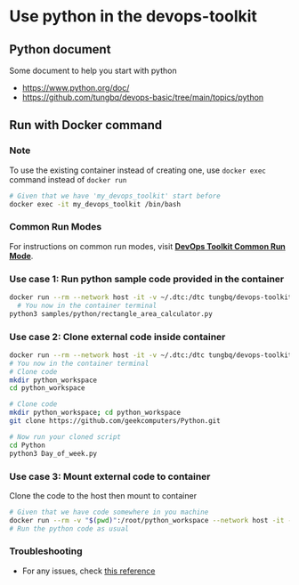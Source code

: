 # Use python in the devops-toolkit

## Python document

Some document to help you start with python

- <https://www.python.org/doc/>
- <https://github.com/tungbq/devops-basic/tree/main/topics/python>

## Run with Docker command

### Note

To use the existing container instead of creating one, use `docker exec` command instead of `docker run`

```bash
# Given that we have 'my_devops_toolkit' start before
docker exec -it my_devops_toolkit /bin/bash
```

### Common Run Modes

For instructions on common run modes, visit [**DevOps Toolkit Common Run Mode**](../usage/run_mode.md).

### Use case 1: Run python sample code provided in the container

```bash
docker run --rm --network host -it -v ~/.dtc:/dtc tungbq/devops-toolkit:latest
  # You now in the container terminal
python3 samples/python/rectangle_area_calculator.py
```

### Use case 2: Clone external code inside container

```bash
docker run --rm --network host -it -v ~/.dtc:/dtc tungbq/devops-toolkit:latest
# You now in the container terminal
# Clone code
mkdir python_workspace
cd python_workspace

# Clone code
mkdir python_workspace; cd python_workspace
git clone https://github.com/geekcomputers/Python.git

# Now run your cloned script
cd Python
python3 Day_of_week.py
```

### Use case 3: Mount external code to container

Clone the code to the host then mount to container

```bash
# Given that we have code somewhere in you machine
docker run --rm -v "$(pwd)":/root/python_workspace --network host -it -v ~/.dtc:/dtc tungbq/devops-toolkit:latest
# Run the python code as usual
```

### Troubleshooting

- For any issues, check [this reference](../troubleshooting/TROUBLESHOOTING.md)
